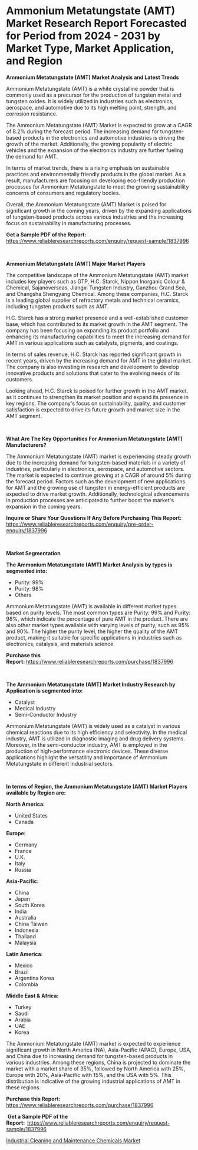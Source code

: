 <p><h1>Ammonium Metatungstate (AMT) Market Research Report Forecasted for Period from 2024 -  2031 by Market Type, Market Application, and Region</h1></p><p><strong>Ammonium Metatungstate (AMT) Market Analysis and Latest Trends</strong></p>
<p><p>Ammonium Metatungstate (AMT) is a white crystalline powder that is commonly used as a precursor for the production of tungsten metal and tungsten oxides. It is widely utilized in industries such as electronics, aerospace, and automotive due to its high melting point, strength, and corrosion resistance.</p><p>The Ammonium Metatungstate (AMT) Market is expected to grow at a CAGR of 8.2% during the forecast period. The increasing demand for tungsten-based products in the electronics and automotive industries is driving the growth of the market. Additionally, the growing popularity of electric vehicles and the expansion of the electronics industry are further fueling the demand for AMT.</p><p>In terms of market trends, there is a rising emphasis on sustainable practices and environmentally friendly products in the global market. As a result, manufacturers are focusing on developing eco-friendly production processes for Ammonium Metatungstate to meet the growing sustainability concerns of consumers and regulatory bodies.</p><p>Overall, the Ammonium Metatungstate (AMT) Market is poised for significant growth in the coming years, driven by the expanding applications of tungsten-based products across various industries and the increasing focus on sustainability in manufacturing processes.</p></p>
<p><strong>Get a Sample PDF of the Report:&nbsp;</strong> <a href="https://www.reliableresearchreports.com/enquiry/request-sample/1837996">https://www.reliableresearchreports.com/enquiry/request-sample/1837996</a></p>
<p>&nbsp;</p>
<p><strong>Ammonium Metatungstate (AMT) Major Market Players</strong></p>
<p><p>The competitive landscape of the Ammonium Metatungstate (AMT) market includes key players such as GTP, H.C. Starck, Nippon Inorganic Colour & Chemical, Sajanoverseas, Jiangxi Tungsten Industry, Ganzhou Grand Sea, and Changsha Shengyang Chemical. Among these companies, H.C. Starck is a leading global supplier of refractory metals and technical ceramics, including tungsten products such as AMT.</p><p>H.C. Starck has a strong market presence and a well-established customer base, which has contributed to its market growth in the AMT segment. The company has been focusing on expanding its product portfolio and enhancing its manufacturing capabilities to meet the increasing demand for AMT in various applications such as catalysts, pigments, and coatings.</p><p>In terms of sales revenue, H.C. Starck has reported significant growth in recent years, driven by the increasing demand for AMT in the global market. The company is also investing in research and development to develop innovative products and solutions that cater to the evolving needs of its customers.</p><p>Looking ahead, H.C. Starck is poised for further growth in the AMT market, as it continues to strengthen its market position and expand its presence in key regions. The company's focus on sustainability, quality, and customer satisfaction is expected to drive its future growth and market size in the AMT segment.</p></p>
<p>&nbsp;</p>
<p><strong>What Are The Key Opportunities For Ammonium Metatungstate (AMT) Manufacturers?</strong></p>
<p><p>The Ammonium Metatungstate (AMT) market is experiencing steady growth due to the increasing demand for tungsten-based materials in a variety of industries, particularly in electronics, aerospace, and automotive sectors. The market is expected to continue growing at a CAGR of around 5% during the forecast period. Factors such as the development of new applications for AMT and the growing use of tungsten in energy-efficient products are expected to drive market growth. Additionally, technological advancements in production processes are anticipated to further boost the market's expansion in the coming years.</p></p>
<p><strong>Inquire or Share Your Questions If Any Before Purchasing This Report:</strong> <a href="https://www.reliableresearchreports.com/enquiry/pre-order-enquiry/1837996">https://www.reliableresearchreports.com/enquiry/pre-order-enquiry/1837996</a></p>
<p>&nbsp;</p>
<p><strong>Market Segmentation</strong></p>
<p><strong>The Ammonium Metatungstate (AMT) Market Analysis by types is segmented into:</strong></p>
<p><ul><li>Purity: 99%</li><li>Purity: 98%</li><li>Others</li></ul></p>
<p><p>Ammonium Metatungstate (AMT) is available in different market types based on purity levels. The most common types are Purity: 99% and Purity: 98%, which indicate the percentage of pure AMT in the product. There are also other market types available with varying levels of purity, such as 95% and 90%. The higher the purity level, the higher the quality of the AMT product, making it suitable for specific applications in industries such as electronics, catalysis, and materials science.</p></p>
<p><strong>Purchase this Report:&nbsp;</strong><a href="https://www.reliableresearchreports.com/purchase/1837996">https://www.reliableresearchreports.com/purchase/1837996</a></p>
<p>&nbsp;</p>
<p><strong>The Ammonium Metatungstate (AMT) Market Industry Research by Application is segmented into:</strong></p>
<p><ul><li>Catalyst</li><li>Medical Industry</li><li>Semi-Conductor Industry</li></ul></p>
<p><p>Ammonium Metatungstate (AMT) is widely used as a catalyst in various chemical reactions due to its high efficiency and selectivity. In the medical industry, AMT is utilized in diagnostic imaging and drug delivery systems. Moreover, in the semi-conductor industry, AMT is employed in the production of high-performance electronic devices. These diverse applications highlight the versatility and importance of Ammonium Metatungstate in different industrial sectors.</p></p>
<p>&nbsp;</p>
<p><strong>In terms of Region, the Ammonium Metatungstate (AMT) Market Players available by Region are:</strong></p>
<p>
    <p> <strong> North America: </strong>
        <ul>
            <li>United States</li>
            <li>Canada</li>
        </ul>
        </p> 
    <p> <strong> Europe: </strong>
        <ul>
            <li>Germany</li>
            <li>France</li>
            <li>U.K.</li>
            <li>Italy</li>
            <li>Russia</li>
        </ul>
        </p> 
    <p> <strong> Asia-Pacific: </strong>
        <ul>
            <li>China</li>
            <li>Japan</li>
            <li>South Korea</li>
            <li>India</li>
            <li>Australia</li>
            <li>China Taiwan</li>
            <li>Indonesia</li>
            <li>Thailand</li>
            <li>Malaysia</li>
        </ul>
        </p> 
    <p> <strong> Latin America: </strong>
        <ul>
            <li>Mexico</li>
            <li>Brazil</li>
            <li>Argentina Korea</li>
            <li>Colombia</li>
        </ul>
        </p> 
    <p> <strong> Middle East & Africa: </strong>
        <ul>
            <li>Turkey</li>
            <li>Saudi</li>
            <li>Arabia</li>
            <li>UAE</li>
            <li>Korea</li>
        </ul>
    </p>
    </p>
<p><p>The Ammonium Metatungstate (AMT) market is expected to experience significant growth in North America (NA), Asia-Pacific (APAC), Europe, USA, and China due to increasing demand for tungsten-based products in various industries. Among these regions, China is projected to dominate the market with a market share of 35%, followed by North America with 25%, Europe with 20%, Asia-Pacific with 15%, and the USA with 5%. This distribution is indicative of the growing industrial applications of AMT in these regions.</p></p>
<p><strong>Purchase this Report: </strong><a href="https://www.reliableresearchreports.com/purchase/1837996">https://www.reliableresearchreports.com/purchase/1837996</a></p>
<p>&nbsp;<strong>Get a Sample PDF of the Report:&nbsp;&nbsp;</strong><a href="https://www.reliableresearchreports.com/enquiry/request-sample/1837996">https://www.reliableresearchreports.com/enquiry/request-sample/1837996</a></p>
<p><strong></strong></p>
<p><p><a href="https://github.com/moyahfrancoestellec51j635wcx/Market-Research-Report-List-1/blob/main/industrial-cleaning-and-maintenance-chemicals-market.md">Industrial Cleaning and Maintenance Chemicals Market</a></p></p>